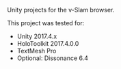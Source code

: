 Unity projects for the v-Slam browser. 

This project was tested for:
- Unity 2017.4.x
- HoloToolkit 2017.4.0.0
- TextMesh Pro
- Optional: Dissonance 6.4
